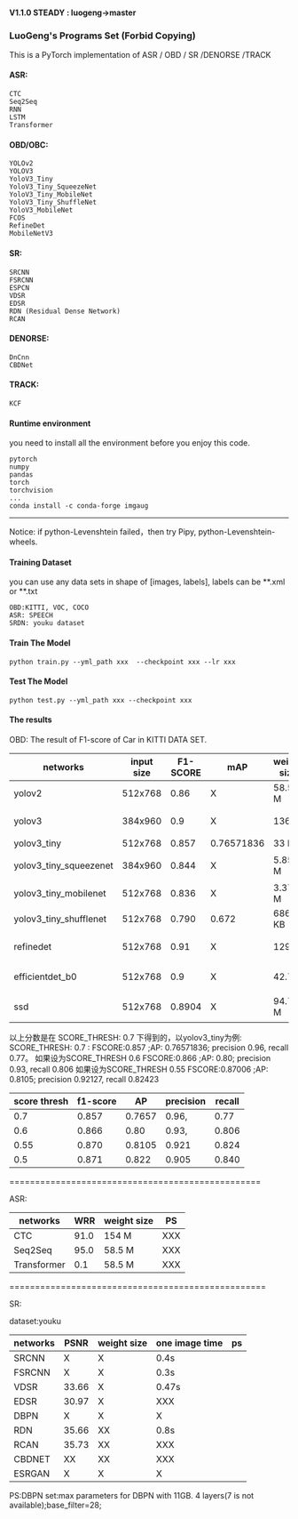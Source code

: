#### V1.1.0 STEADY : luogeng->master 
### LuoGeng's Programs Set (Forbid Copying)
This is a PyTorch implementation of ASR / OBD / SR /DENORSE /TRACK
#### ASR:
    CTC
    Seq2Seq
    RNN
    LSTM
    Transformer
#### OBD/OBC:
    YOLOv2
    YOLOV3
    YoloV3_Tiny
    YoloV3_Tiny_SqueezeNet
    YoloV3_Tiny_MobileNet
    YoloV3_Tiny_ShuffleNet
    YoloV3_MobileNet
    FCOS
    RefineDet
    MobileNetV3
#### SR:
    SRCNN
    FSRCNN
    ESPCN
    VDSR
    EDSR
    RDN (Residual Dense Network)
    RCAN
#### DENORSE:
    DnCnn
    CBDNet
    
#### TRACK:
    KCF


#### Runtime environment
you need to install all the environment before you enjoy this code.
```
pytorch
numpy
pandas
torch
torchvision
...
conda install -c conda-forge imgaug 
```
-------------------------
Notice:
if python-Levenshtein failed，then try Pipy, python-Levenshtein-wheels.


#### Training Dataset
you can use any data sets in shape of [images, labels], labels can be **.xml or **.txt
```
OBD:KITTI, VOC, COCO
ASR: SPEECH
SRDN: youku dataset
```

#### Train The Model
```
python train.py --yml_path xxx  --checkpoint xxx --lr xxx
```
#### Test The Model
```
python test.py --yml_path xxx --checkpoint xxx
```

#### The results 
OBD:
The result of F1-score of Car in KITTI DATA SET.

networks | input size |  F1-SCORE |mAP| weight size| PS
 --- | --- | --- |  --- |---|---
yolov2|512x768|0.86|X|58.5 M|used 16 Anchors.
yolov3|384x960|0.9|X|136 M|收敛快，效果好
yolov3_tiny | 512x768| 0.857 |0.76571836| 33 M|
yolov3_tiny_squeezenet | 384x960 | 0.844 |X|5.85 M|收敛快，效果好
yolov3_tiny_mobilenet|512x768|0.836|X|3.37 M|
yolov3_tiny_shufflenet|512x768|0.790|0.672|686 KB|
refinedet | 512x768 | 0.91|X|129 M|收敛快，效果好
efficientdet_b0|512x768|0.9|X|42.7M|收敛快，效果好
ssd|512x768|0.8904|X|94.7 M|收敛慢，效果好

以上分数是在 SCORE_THRESH: 0.7 下得到的，以yolov3_tiny为例: 
SCORE_THRESH: 0.7 :
FSCORE:0.857 ;AP: 0.76571836; precision 0.96, recall 0.77。
如果设为SCORE_THRESH 0.6
FSCORE:0.866 ;AP: 0.80; precision 0.93, recall 0.806
如果设为SCORE_THRESH 0.55
FSCORE:0.87006 ;AP: 0.8105; precision 0.92127, recall 0.82423

score thresh|f1-score|AP|precision|recall
---|---|---|---|---
0.7|0.857|0.7657|0.96,|0.77
0.6|0.866|0.80|0.93,|0.806
0.55|0.870|0.8105|0.921|0.824
0.5|0.871|0.822|0.905|0.840

=================================================

ASR:

networks | WRR |weight size| PS
 --- | --- | --- |  --- 
CTC         |91.0|154 M|XXX
Seq2Seq     |95.0|58.5 M|XXX
Transformer |0.1|58.5 M|XXX

==================================================

SR: 

dataset:youku

networks | PSNR |weight size| one image time | ps
 --- | --- | --- |  --- | ---
SRCNN|X|X|0.4s|
FSRCNN|X|X|0.3s
VDSR |33.66|X|0.47s
EDSR |30.97|X|XXX
DBPN |X|X|X| 
RDN |35.66| XX|0.8s 
RCAN |35.73| XX|XXX 
CBDNET |XX| XX|XXX 
ESRGAN|X|X|X

PS:DBPN set:max parameters for DBPN with 11GB. 4 layers(7 is not available);base_filter=28;